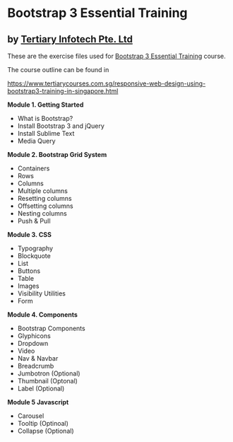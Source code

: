 # Bootstrap 3 Essential Training
## by [Tertiary Infotech Pte. Ltd](https://www.tertiarycourses.com.sg/)

These are the exercise files used for [Bootstrap 3 Essential Training](https://www.tertiarycourses.com.sg/responsive-web-design-using-bootstrap3-training-in-singapore.html) course. 

The course outline can be found in 

https://www.tertiarycourses.com.sg/responsive-web-design-using-bootstrap3-training-in-singapore.html

<p><strong>Module 1. Getting Started</strong></p>
<ul>
<li>What is Bootstrap?</li>
<li>Install Bootstrap 3 and jQuery</li>
<li>Install Sublime Text</li>
<li>Media Query</li>
</ul>
<p><strong>Module 2. Bootstrap Grid System</strong></p>
<ul>
<li>Containers</li>
<li>Rows</li>
<li>Columns</li>
<li>Multiple columns</li>
<li>Resetting columns&nbsp;</li>
<li>Offsetting columns&nbsp;</li>
<li>Nesting columns&nbsp;</li>
<li>Push &amp; Pull</li>
</ul>
<p><strong>Module 3. CSS</strong></p>
<ul>
<li>Typography</li>
<li>Blockquote</li>
<li>List</li>
<li>Buttons</li>
<li>Table</li>
<li>Images&nbsp;</li>
<li>Visibility Utilities</li>
<li>Form</li>
</ul>
<p><strong>Module 4. Components</strong></p>
<ul>
<li>Bootstrap Components</li>
<li>Glyphicons</li>
<li>Dropdown</li>
<li>Video</li>
<li>Nav &amp; Navbar</li>
<li>Breadcrumb</li>
<li>Jumbotron (Optional)</li>
<li>Thumbnail (Optonal)</li>
<li>Label (Optional)</li>
</ul>
<p><strong>Module 5 Javascript</strong></p>
<ul>
<li>Carousel</li>
<li>Tooltip (Optinoal)</li>
<li>Collapse (Optional)</li>
</ul>
